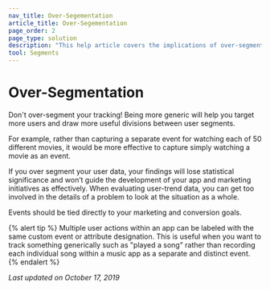```yaml
---
nav_title: Over-Segementation
article_title: Over-Segementation
page_order: 2
page_type: solution
description: "This help article covers the implications of over-segmenting your users."
tool: Segments
---
```


# Over-Segmentation

Don't over-segment your tracking! Being more generic will help you target more users and draw more useful divisions between user segments.

For example, rather than capturing a separate event for watching each of 50 different movies, it would be more effective to capture simply watching a movie as an event.

If you over segment your user data, your findings will lose statistical significance and won’t guide the development of your app and marketing initiatives as effectively. When evaluating user-trend data, you can get too involved in the details of a problem to look at the situation as a whole.

Events should be tied directly to your marketing and conversion goals.

{% alert tip %}
Multiple user actions within an app can be labeled with the same custom event or attribute designation. This is useful when you want to track something generically such as "played a song" rather than recording each individual song within a music app as a separate and distinct event.
{% endalert %}

_Last updated on October 17, 2019_